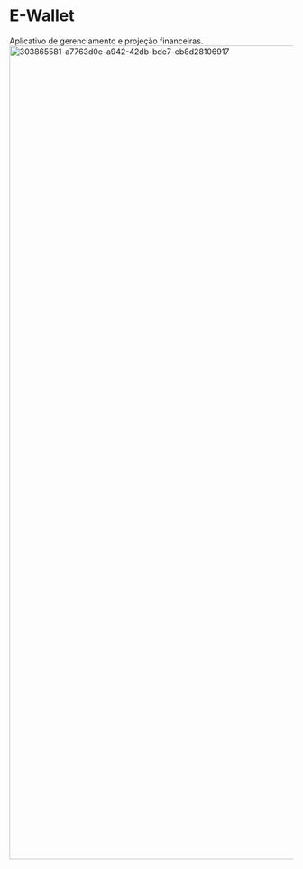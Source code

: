 # E-Wallet
Aplicativo de gerenciamento e projeção financeiras.
<img width="1440" alt="303865581-a7763d0e-a942-42db-bde7-eb8d28106917" src="https://github.com/user-attachments/assets/65c0487d-cdcc-4330-b15e-8af24f007993">
